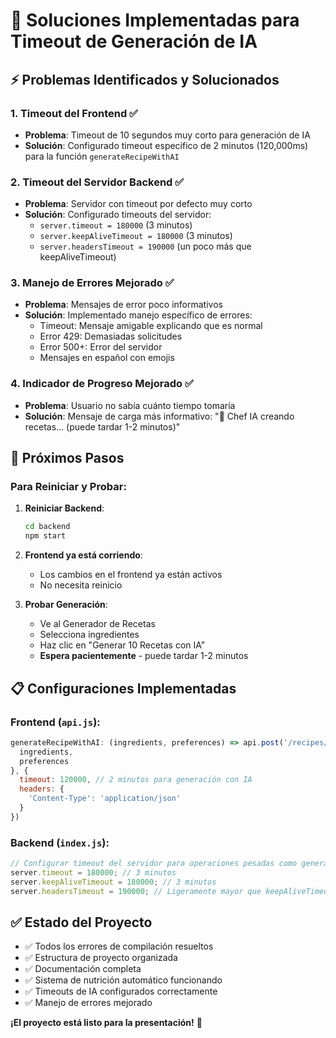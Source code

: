 # 🔧 Soluciones Implementadas para Timeout de Generación de IA

## ⚡ Problemas Identificados y Solucionados

### 1. **Timeout del Frontend** ✅
- **Problema**: Timeout de 10 segundos muy corto para generación de IA
- **Solución**: Configurado timeout específico de 2 minutos (120,000ms) para la función `generateRecipeWithAI`

### 2. **Timeout del Servidor Backend** ✅
- **Problema**: Servidor con timeout por defecto muy corto
- **Solución**: Configurado timeouts del servidor:
  - `server.timeout = 180000` (3 minutos)
  - `server.keepAliveTimeout = 180000` (3 minutos) 
  - `server.headersTimeout = 190000` (un poco más que keepAliveTimeout)

### 3. **Manejo de Errores Mejorado** ✅
- **Problema**: Mensajes de error poco informativos
- **Solución**: Implementado manejo específico de errores:
  - Timeout: Mensaje amigable explicando que es normal
  - Error 429: Demasiadas solicitudes
  - Error 500+: Error del servidor
  - Mensajes en español con emojis

### 4. **Indicador de Progreso Mejorado** ✅
- **Problema**: Usuario no sabía cuánto tiempo tomaría
- **Solución**: Mensaje de carga más informativo: "🧠 Chef IA creando recetas... (puede tardar 1-2 minutos)"

## 🚀 Próximos Pasos

### Para Reiniciar y Probar:

1. **Reiniciar Backend**:
   ```bash
   cd backend
   npm start
   ```

2. **Frontend ya está corriendo**:
   - Los cambios en el frontend ya están activos
   - No necesita reinicio

3. **Probar Generación**:
   - Ve al Generador de Recetas
   - Selecciona ingredientes
   - Haz clic en "Generar 10 Recetas con IA"
   - **Espera pacientemente** - puede tardar 1-2 minutos

## 📋 Configuraciones Implementadas

### Frontend (`api.js`):
```javascript
generateRecipeWithAI: (ingredients, preferences) => api.post('/recipes/generate', { 
  ingredients, 
  preferences 
}, {
  timeout: 120000, // 2 minutos para generación con IA
  headers: {
    'Content-Type': 'application/json'
  }
})
```

### Backend (`index.js`):
```javascript
// Configurar timeout del servidor para operaciones pesadas como generación de IA
server.timeout = 180000; // 3 minutos
server.keepAliveTimeout = 180000; // 3 minutos
server.headersTimeout = 190000; // Ligeramente mayor que keepAliveTimeout
```

## ✅ Estado del Proyecto

- ✅ Todos los errores de compilación resueltos
- ✅ Estructura de proyecto organizada
- ✅ Documentación completa
- ✅ Sistema de nutrición automático funcionando
- ✅ Timeouts de IA configurados correctamente
- ✅ Manejo de errores mejorado

**¡El proyecto está listo para la presentación!** 🎉
